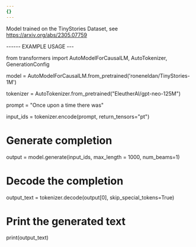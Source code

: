 ```yaml
---
{}
---
```

Model trained on the TinyStories Dataset, see https://arxiv.org/abs/2305.07759

------ EXAMPLE USAGE ---

from transformers import AutoModelForCausalLM, AutoTokenizer, GenerationConfig

model = AutoModelForCausalLM.from_pretrained('roneneldan/TinyStories-1M')

tokenizer = AutoTokenizer.from_pretrained("EleutherAI/gpt-neo-125M")

prompt = "Once upon a time there was"

input_ids = tokenizer.encode(prompt, return_tensors="pt")

# Generate completion
output = model.generate(input_ids, max_length = 1000, num_beams=1)

# Decode the completion
output_text = tokenizer.decode(output[0], skip_special_tokens=True)

# Print the generated text
print(output_text)